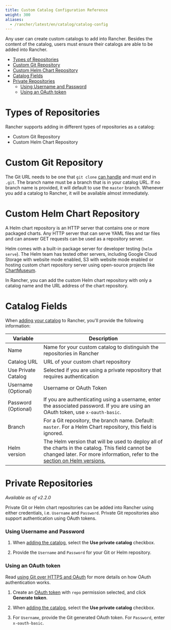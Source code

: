 ```yaml
---
title: Custom Catalog Configuration Reference
weight: 300
aliases:
  - /rancher/latest/en/catalog/catalog-config
---
```


Any user can create custom catalogs to add into Rancher. Besides the content of the catalog, users must ensure their catalogs are able to be added into Rancher.

- [Types of Repositories](#types-of-repositories)
- [Custom Git Repository](#custom-git-repository)
- [Custom Helm Chart Repository](#custom-helm-chart-repository)
- [Catalog Fields](#catalog-fields)
- [Private Repositories](#private-repositories)
  - [Using Username and Password](#using-username-and-password)
  - [Using an OAuth token](#using-an-oauth-token)

# Types of Repositories

Rancher supports adding in different types of repositories as a catalog:

* Custom Git Repository
* Custom Helm Chart Repository

# Custom Git Repository

The Git URL needs to be one that `git clone` [can handle](https://git-scm.com/docs/git-clone#_git_urls_a_id_urls_a) and must end in `.git`. The branch name must be a branch that is in your catalog URL. If no branch name is provided, it will default to use the `master` branch. Whenever you add a catalog to Rancher, it will be available almost immediately.

# Custom Helm Chart Repository

A Helm chart repository is an HTTP server that contains one or more packaged charts. Any HTTP server that can serve YAML files and tar files and can answer GET requests can be used as a repository server.

Helm comes with a built-in package server for developer testing (`helm serve`). The Helm team has tested other servers, including Google Cloud Storage with website mode enabled, S3 with website mode enabled or hosting custom chart repository server using open-source projects like [ChartMuseum](https://github.com/helm/chartmuseum).

In Rancher, you can add the custom Helm chart repository with only a catalog name and the URL address of the chart repository.

# Catalog Fields

When [adding your catalog]({{<baseurl>}}/rancher/latest/en/catalog/custom/adding/) to Rancher, you'll provide the following information:


| Variable              |  Description  |
| --------------------  | ------------- |
| 	Name                | Name for your custom catalog to distinguish the repositories in Rancher  |
| 	Catalog URL         | URL of your custom chart repository|
| 	Use Private Catalog | Selected if you are using a private repository that requires authentication |
| Username (Optional) | Username or OAuth Token |
| Password (Optional) | If you are authenticating using a username, enter the associated password. If you are using an OAuth token, use `x-oauth-basic`. |
| 	Branch              | For a Git repository, the branch name. Default: `master`. For a Helm Chart repository, this field is ignored.  |
| Helm version | The Helm version that will be used to deploy all of the charts in the catalog. This field cannot be changed later. For more information, refer to the [section on Helm versions.]({{<baseurl>}}/rancher/latest/en/catalog/#catalog-helm-deployment-versions) |

# Private Repositories

_Available as of v2.2.0_

Private Git or Helm chart repositories can be added into Rancher using either credentials, i.e. `Username` and `Password`. Private Git repositories also support authentication using OAuth tokens.

### Using Username and Password

1. When [adding the catalog]({{<baseurl>}}/rancher/latest/en/catalog/custom/adding/), select the **Use private catalog** checkbox.

2. Provide the `Username` and `Password` for your Git or Helm repository.

### Using an OAuth token

Read [using Git over HTTPS and OAuth](https://github.blog/2012-09-21-easier-builds-and-deployments-using-git-over-https-and-oauth/) for more details on how OAuth authentication works.

1. Create an [OAuth token](https://github.com/settings/tokens)
with `repo` permission selected, and click **Generate token**.

2. When [adding the catalog]({{<baseurl>}}/rancher/latest/en/catalog/custom/adding/), select the **Use private catalog** checkbox.

3. For `Username`, provide the Git generated OAuth token. For `Password`, enter `x-oauth-basic`.  
